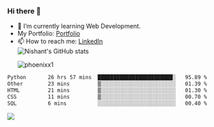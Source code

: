 ### Hi there 👋

<!--
**phoenixx1/phoenixx1** is a ✨ _special_ ✨ repository because its `README.md` (this file) appears on your GitHub profile.

Here are some ideas to get you started:

- 🔭 I’m currently working on ...
- 🌱 I’m currently learning ...
- 👯 I’m looking to collaborate on ...
- 🤔 I’m looking for help with ...
- 💬 Ask me about ...
- 📫 How to reach me: ...
- 😄 Pronouns: ...
- ⚡ Fun fact: ...
-->
- 🌱 I’m currently learning Web Development.
- My Portfolio: [Portfolio](https://phoenixx1.github.io/)
- 📫 How to reach me: [LinkedIn](https://www.linkedin.com/in/nishant-saxena-2609/)  
![Nishant's GitHub stats](https://github-readme-stats.vercel.app/api?username=phoenixx1&count_private=true)<p><img align="center" src="https://github-readme-streak-stats.herokuapp.com/?user=phoenixx1&" alt="phoenixx1" /></p>  
<!--START_SECTION:waka-->

```txt
Python       26 hrs 57 mins  ████████████████████████░   95.89 %
Other        23 mins         ▒░░░░░░░░░░░░░░░░░░░░░░░░   01.39 %
HTML         21 mins         ▒░░░░░░░░░░░░░░░░░░░░░░░░   01.30 %
CSS          11 mins         ▒░░░░░░░░░░░░░░░░░░░░░░░░   00.70 %
SQL          6 mins          ░░░░░░░░░░░░░░░░░░░░░░░░░   00.40 %
```

<!--END_SECTION:waka-->

![](https://komarev.com/ghpvc/?username=phoenixx1&style=plastic)

<!-- ![Visitor Count](https://profile-counter.glitch.me/phoenixx1/count.svg) -->

